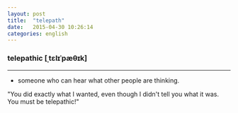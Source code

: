 ```yaml
---
layout: post
title:  "telepath"
date:   2015-04-30 10:26:14 
categories: english
---
```

### telepathic [ˌtɛlɪˈpæθɪk]
-----------

- someone who can hear what other people are thinking.

"You did exactly what I wanted, even though I didn't tell you what it was. You must be telepathic!"


